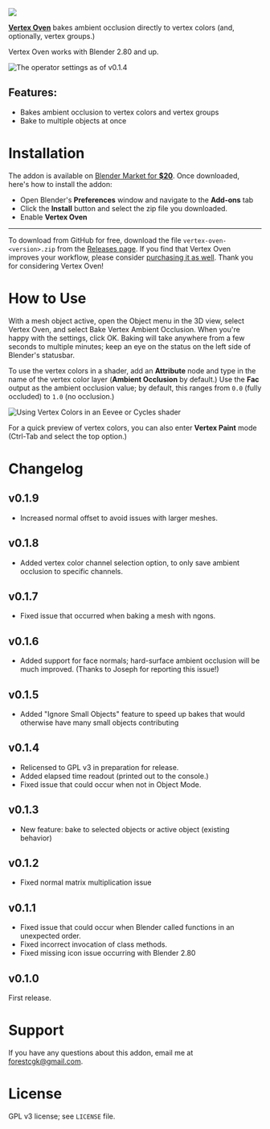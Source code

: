 
![](https://raw.githubusercontent.com/ForestKatsch/VertexOven/master/media/featured-image.png)

[**Vertex Oven**](https://blendermarket.com/products/vertex-oven) bakes ambient occlusion directly to vertex colors (and, optionally, vertex groups.)

Vertex Oven works with Blender 2.80 and up.

![The operator settings as of v0.1.4](https://raw.githubusercontent.com/ForestKatsch/VertexOven/master/media/operator-settings.png)

## Features:

* Bakes ambient occlusion to vertex colors and vertex groups
* Bake to multiple objects at once

# Installation

The addon is available on [Blender Market for **$20**](https://blendermarket.com/products/vertex-oven).
Once downloaded, here's how to install the addon:

* Open Blender's **Preferences** window and navigate to the **Add-ons** tab
* Click the **Install** button and select the zip file you downloaded.
* Enable **Vertex Oven**

---

To download from GitHub for free, download the file `vertex-oven-<version>.zip` from the [Releases page](https://github.com/ForestKatsch/VertexOven/releases).
If you find that Vertex Oven improves your workflow, please consider [purchasing it as well](https://blendermarket.com/products/vertex-oven).
Thank you for considering Vertex Oven!

# How to Use

With a mesh object active, open the Object menu in the 3D view, select Vertex Oven, and select Bake Vertex Ambient Occlusion.
When you're happy with the settings, click OK.
Baking will take anywhere from a few seconds to multiple minutes; keep an eye on the status on the left side of Blender's statusbar.

To use the vertex colors in a shader, add an **Attribute** node and type in the name of the vertex color layer (**Ambient Occlusion** by default.)
Use the **Fac** output as the ambient occlusion value; by default, this ranges from `0.0` (fully occluded) to `1.0` (no occlusion.)

![Using Vertex Colors in an Eevee or Cycles shader](https://raw.githubusercontent.com/ForestKatsch/VertexOven/master/media/attribute-node-shader.png)

For a quick preview of vertex colors, you can also enter **Vertex Paint** mode (Ctrl-Tab and select the top option.)

# Changelog

## v0.1.9

* Increased normal offset to avoid issues with larger meshes.

## v0.1.8

* Added vertex color channel selection option, to only save ambient occlusion to specific channels.

## v0.1.7

* Fixed issue that occurred when baking a mesh with ngons.

## v0.1.6

* Added support for face normals; hard-surface ambient occlusion will be much improved. (Thanks to Joseph for reporting this issue!)

## v0.1.5

* Added "Ignore Small Objects" feature to speed up bakes that would otherwise have many small objects contributing

## v0.1.4

* Relicensed to GPL v3 in preparation for release.
* Added elapsed time readout (printed out to the console.)
* Fixed issue that could occur when not in Object Mode.

## v0.1.3

* New feature: bake to selected objects or active object (existing behavior)

## v0.1.2

* Fixed normal matrix multiplication issue

## v0.1.1

* Fixed issue that could occur when Blender called functions in an unexpected order.
* Fixed incorrect invocation of class methods.
* Fixed missing icon issue occurring with Blender 2.80

## v0.1.0

First release.

# Support

If you have any questions about this addon, email me at [forestcgk@gmail.com](mailto:forestcgk@gmail.com).

# License

GPL v3 license; see `LICENSE` file.
